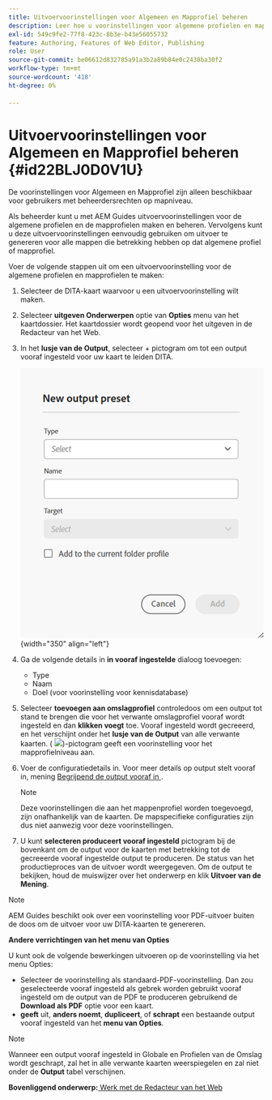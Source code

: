 ```yaml
---
title: Uitvoervoorinstellingen voor Algemeen en Mapprofiel beheren
description: Leer hoe u voorinstellingen voor algemene profielen en mapprofielen als gebruikers met beheerdersrechten in AEM Guides maakt, bewerkt, hernoemt, dupliceert en verwijdert.
exl-id: 549c9fe2-77f8-423c-8b3e-b43e56055732
feature: Authoring, Features of Web Editor, Publishing
role: User
source-git-commit: be06612d832785a91a3b2a89b84e0c2438ba30f2
workflow-type: tm+mt
source-wordcount: '418'
ht-degree: 0%

---
```


# Uitvoervoorinstellingen voor Algemeen en Mapprofiel beheren {#id22BLJ0D0V1U}

De voorinstellingen voor Algemeen en Mapprofiel zijn alleen beschikbaar voor gebruikers met beheerdersrechten op mapniveau.

Als beheerder kunt u met AEM Guides uitvoervoorinstellingen voor de algemene profielen en de mapprofielen maken en beheren. Vervolgens kunt u deze uitvoervoorinstellingen eenvoudig gebruiken om uitvoer te genereren voor alle mappen die betrekking hebben op dat algemene profiel of mapprofiel.

Voer de volgende stappen uit om een uitvoervoorinstelling voor de algemene profielen en mapprofielen te maken:

1. Selecteer de DITA-kaart waarvoor u een uitvoervoorinstelling wilt maken.
1. Selecteer **uitgeven Onderwerpen** optie van **Opties** menu van het kaartdossier. Het kaartdossier wordt geopend voor het uitgeven in de Redacteur van het Web.
1. In het **lusje van de Output**, selecteer + pictogram om tot een output vooraf ingesteld voor uw kaart te leiden DITA.

   ![](images/add-global-output-preset.png){width="350" align="left"}

1. Ga de volgende details in **in vooraf ingestelde** dialoog toevoegen:
   - Type
   - Naam
   - Doel \(voor voorinstelling voor kennisdatabase\)
1. Selecteer **toevoegen aan omslagprofiel** controledoos om een output tot stand te brengen die voor het verwante omslagprofiel vooraf wordt ingesteld en dan **klikken voegt** toe. Vooraf ingesteld wordt gecreeerd, en het verschijnt onder het **lusje van de Output** van alle verwante kaarten. \( ![](images/global-preset-icon.svg)\)-pictogram geeft een voorinstelling voor het mapprofielniveau aan.
1. Voer de configuratiedetails in. Voor meer details op output stelt vooraf in, mening [ Begrijpend de output vooraf in ](./generate-output-understand-presets.md).

   >[!NOTE]
   >
   > Deze voorinstellingen die aan het mappenprofiel worden toegevoegd, zijn onafhankelijk van de kaarten. De mapspecifieke configuraties zijn dus niet aanwezig voor deze voorinstellingen.

1. U kunt **selecteren produceert vooraf ingesteld** pictogram bij de bovenkant om de output voor de kaarten met betrekking tot de gecreeerde vooraf ingestelde output te produceren. De status van het productieproces van de uitvoer wordt weergegeven. Om de output te bekijken, houd de muiswijzer over het onderwerp en klik **Uitvoer van de Mening**.

>[!NOTE]
>
> AEM Guides beschikt ook over een voorinstelling voor PDF-uitvoer buiten de doos om de uitvoer voor uw DITA-kaarten te genereren.

**Andere verrichtingen van het menu van Opties**

U kunt ook de volgende bewerkingen uitvoeren op de voorinstelling via het menu Opties:

- Selecteer de voorinstelling als standaard-PDF-voorinstelling. Dan zou geselecteerde vooraf ingesteld als gebrek worden gebruikt vooraf ingesteld om de output van de PDF te produceren gebruikend de **Download als PDF** optie voor een kaart.
- **geeft** uit, **anders noemt**, **dupliceert**, of **schrapt** een bestaande output vooraf ingesteld van het **menu van Opties**.

>[!NOTE]
>
> Wanneer een output vooraf ingesteld in Globale en Profielen van de Omslag wordt geschrapt, zal het in alle verwante kaarten weerspiegelen en zal niet onder de **Output** tabel verschijnen.

**Bovenliggend onderwerp:**[ Werk met de Redacteur van het Web ](web-editor.md)
